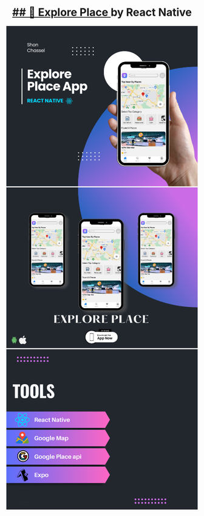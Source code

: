 

<h1 align="center">
  <a href="https://reactnative.dev/">
    ## 🚀 Explore Place 
  </a>
  by React Native
</h1>


<img src='3.png'/>
<img src='5.png'/>
<img src='7.png'/>





